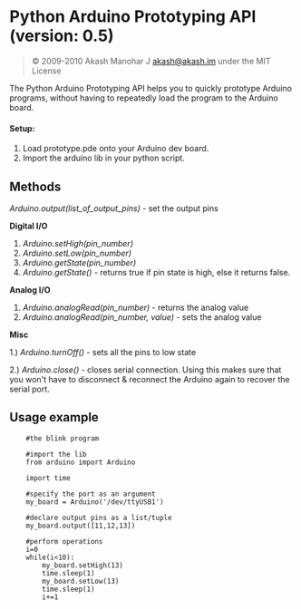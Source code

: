 # Python Arduino Prototyping API (version: 0.5)

> &copy; 2009-2010 Akash Manohar J <akash@akash.im>
> under the MIT License

The Python Arduino Prototyping API helps you to quickly prototype Arduino programs, 
without having to repeatedly load the program to the Arduino board.

#### Setup:

1. Load prototype.pde onto your Arduino dev board.
2. Import the arduino lib in your python script.


## Methods

*Arduino.output(list_of_output_pins)* - set the output pins

**Digital I/O**

1. *Arduino.setHigh(pin_number)*
2. *Arduino.setLow(pin_number)*
3. *Arduino.getState(pin_number)*
4. *Arduino.getState()* - returns true if pin state is high, else it returns false.

**Analog I/O**

1. *Arduino.analogRead(pin_number)* - returns the analog value
2. *Arduino.analogRead(pin_number, value)* - sets the analog value

**Misc**

1.) *Arduino.turnOff()* - sets all the pins to low state

2.) *Arduino.close()* - closes serial connection. Using this makes sure that you won't have to disconnect & reconnect the Arduino again to recover the serial port.

## Usage example

        #the blink program

        #import the lib
        from arduino import Arduino

        import time

        #specify the port as an argument
        my_board = Arduino('/dev/ttyUSB1')

        #declare output pins as a list/tuple
        my_board.output([11,12,13])

        #perform operations
        i=0
        while(i<10):
            my_board.setHigh(13)
            time.sleep(1)
            my_board.setLow(13)
            time.sleep(1)
            i+=1
